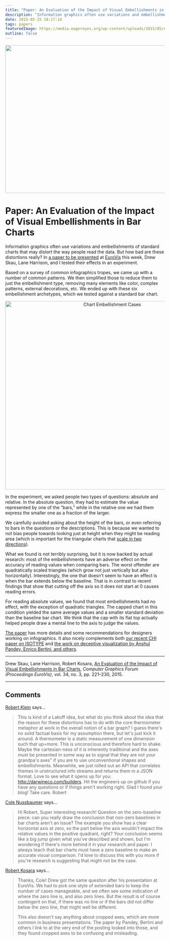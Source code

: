 ```yaml
---
title: "Paper: An Evaluation of the Impact of Visual Embellishments in Bar Charts"
description: "Information graphics often use variations and embellishments of standard charts that may distort the way people read the data. But how bad are these distortions really? In a paper to be presented at EuroVis this week, Drew Skau, Lane Harrison, and I tested their effects in an experiment."
date: 2015-05-25 18:17:14
tags: papers
featuredImage: https://media.eagereyes.org/wp-content/uploads/2015/05/embellishments-teaser.jpg
outline: false
---
```


<p align="center"><img src="https://media.eagereyes.org/wp-content/uploads/2015/05/embellishments-teaser.jpg" alt="" width="825" height="467" /></p>

# Paper: An Evaluation of the Impact of Visual Embellishments in Bar Charts

Information graphics often use variations and embellishments of standard charts that may distort the way people read the data. But how bad are these distortions really? In <a href="/publications/Skau-EuroVis-2015.html">a paper to be presented</a> at <a href="http://www.eurovis2015.it">EuroVis</a> this week, Drew Skau, Lane Harrison, and I tested their effects in an experiment.

Based on a survey of common infographics tropes, we came up with a number of common patterns. We then simplified those to reduce them to just the embellishment type, removing many elements like color, complex patterns, external decorations, etc. We ended up with these six embellishment archetypes, which we tested against a standard bar chart.

<p align="center"><img class="aligncenter size-medium wp-image-8794" src="https://media.eagereyes.org/wp-content/uploads/2015/05/embellishment-cases.png" alt="Chart Embellishment Cases" width="660" height="595" /></p>

In the experiment, we asked people two types of questions: absolute and relative. In the absolute question, they had to estimate the value represented by one of the “bars,” while in the relative one we had them express the smaller one as a fraction of the larger.

We carefully avoided asking about the height of the bars, or even referring to bars in the questions or the descriptions. This is because we wanted to not bias people towards looking just at height when they might be reading area (which is important for the triangular charts that <a href="/blog/2008/linear-vs-quadratic-change">scale in two directions</a>).

What we found is not terribly surprising, but it is now backed by actual research: most of the embellishments have an adverse effect on the accuracy of reading values when comparing bars. The worst offender are quadratically scaled triangles (which grow not just vertically but also horizontally). Interestingly, the one that doesn’t seem to have an effect is when the bar extends below the baseline. That is in contrast to recent findings that show that cutting off the axis so it does not start at 0 causes reading errors.

For reading absolute values, we found that most embellishments had no effect, with the exception of quadratic triangles. The capped chart in this condition yielded the same average values and a smaller standard deviation than the baseline bar chart. We think that the cap with its flat top actually helped people draw a mental line to the axis to judge the values.

<a href="/publications/Skau-EuroVis-2015">The paper</a> has more details and some recommendations for designers working on infographics. It also nicely complements both <a href="/papers/isotype-visualization">our recent CHI paper on ISOTYPE</a> and <a href="http://fellinlovewithdata.com/research/deceptive-visualizations">the work on deceptive visualization by Anshul Pandey, Enrico Bertini, and others</a>.

<hr />

Drew Skau, Lane Harrison, Robert Kosara, <a href="/publications/Skau-EuroVis-2015">An Evaluation of the Impact of Visual Embellishments in Bar Charts</a>, <em>Computer Graphics Forum (Proceedings EuroVis)</em>, vol. 34, no. 3, pp. 221–230, 2015.


<PostedBy />


<aside class="comments">

---
## Comments

<a href="http://darwineco.com/builders/" rel="nofollow noopener" target="_blank">Robert Klein</a> says…
>	This is kind of a Lakoff idea, but what do you think about the idea that the reason for these distortions has to do with the core thermometer metaphor at work in the overall notion of a bar graph? I guess there's no solid factual basis for my assumption there, but let's just kick it around. A thermometer is a static measurement of one dimension such that up=more. This is unconscious and therefore hard to shake. Maybe the cartesian-ness of it is inherently traditional and the axes must be presented in some way as to signal that they are 
>	not your grandpa's axes" if you are to use unconventional shapes and embellishments. Meanwhile, we just rolled out an API that correlates themes in unstructured info streams and returns them in a JSON format. Love to see what it opens up for you: http://darwineco.com/builders. Hit the engineers up on github if you have any questions or if things aren't working right. Glad I found your blog! Take care. Robert

<a href="http://www.storytellingwithdata.com" rel="nofollow noopener" target="_blank">Cole Nussbaumer</a> says…
>	Hi Robert, Super interesting research! Question on the zero-baseline piece: can you really draw the conclusion that non-zero baselines in bar charts aren't an issue? The example you show has a clear horizontal axis at zero, so the part below the axis wouldn't impact the relative values in the positive quadrant, right? Your conclusion seems like a big jump given what you've described and shown, but I'm wondering if there's more behind it in your research and paper. I always teach that bar charts must have a zero baseline to make an accurate visual comparison. I'd love to discuss this with you more if you're research is suggesting that might not be the case.

<a href="/about" rel="nofollow noopener" target="_blank">Robert Kosara</a> says…
>	Thanks, Cole! Drew got the same question after his presentation at EuroVis. We had to pick one style of extended bars to keep the number of cases manageable, and we often see some indication of where the zero line is, and also zero lines. But the result is of course contingent on that, if there was no line or if the bars did not differ below the zero line, that might well be different.
>	
>	This also doesn't say anything about cropped axes, which are more common in business presentations. The paper by Pandey, Bertini and others I link to at the very end of the posting looked into those, and they found cropped axes to be confusing and misleading.

</aside>

